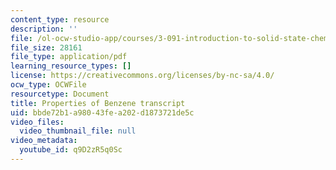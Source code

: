 ```yaml
---
content_type: resource
description: ''
file: /ol-ocw-studio-app/courses/3-091-introduction-to-solid-state-chemistry-fall-2018/q9D2zR5q0Sc_transcript.pdf
file_size: 28161
file_type: application/pdf
learning_resource_types: []
license: https://creativecommons.org/licenses/by-nc-sa/4.0/
ocw_type: OCWFile
resourcetype: Document
title: Properties of Benzene transcript
uid: bbde72b1-a980-43fe-a202-d1873721de5c
video_files:
  video_thumbnail_file: null
video_metadata:
  youtube_id: q9D2zR5q0Sc
---
```


